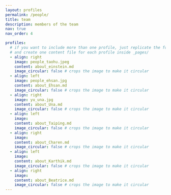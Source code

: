 ```yaml
---
layout: profiles
permalink: /people/
title: team
description: members of the team
nav: true
nav_order: 4

profiles:
  # if you want to include more than one profile, just replicate the following block
  # and create one content file for each profile inside _pages/
  - align: right
    image: people_taohu.jpeg
    content: about_einstein.md
    image_circular: false # crops the image to make it circular
  - align: left
    image: people_ehsan.jpg
    content: about_Ehsan.md
    image_circular: false # crops the image to make it circular
  - align: right
    image: yu_una.jpg
    content: about_Una.md
    image_circular: false # crops the image to make it circular
  - align: left
    image: 
    content: about_Taiping.md
    image_circular: false # crops the image to make it circular
  - align: right
    image: 
    content: about_Charen.md
    image_circular: false # crops the image to make it circular
  - align: left
    image: 
    content: about_Karthik.md
    image_circular: false # crops the image to make it circular
  - align: right
    image: 
    content: about_Beatrice.md
    image_circular: false # crops the image to make it circular
---
```

